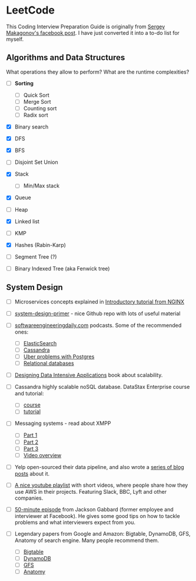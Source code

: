 # LeetCode

This Coding Interview Preparation Guide is originally from [Sergey Makagonov's facebook post](https://www.facebook.com/notes/sergey-makagonov/another-coding-interview-preparation-guide/10210834096793375/). I have just converted it into a to-do list for myself.

## Algorithms and Data Structures

What operations they allow to perform? What are the runtime complexities?

- [ ] **Sorting**
  - [ ] Quick Sort
  - [ ] Merge Sort
  - [ ] Counting sort
  - [ ] Radix sort
- [x] Binary search
- [x] DFS
- [x] BFS
- [ ] Disjoint Set Union
- [x] Stack
  - [ ] Min/Max stack
- [x] Queue
- [ ] Heap
- [x] Linked list
- [ ] KMP
- [x] Hashes (Rabin-Karp)
- [ ] Segment Tree (?)
- [ ] Binary Indexed Tree (aka Fenwick tree)


## System Design

- [ ] Microservices concepts explained in [Introductory tutorial from NGINX](https://www.nginx.com/blog/introduction-to-microservices/?fbclid=IwAR34oA-gaH02uvG4ke7wuXdl_z37aLPRbT4MezVnesZucqNUpIE2TuIXkEE)

- [ ] [system-design-primer](https://github.com/donnemartin/system-design-primer?fbclid=IwAR03qwxNYbB3MA4WI-gKJ5-7EgeVI1tVsNbiLzQX8twx1K2xxnQKrobd9g0) - nice Github repo with lots of useful material

- [ ] [softwareengineeringdaily.com](http://softwareengineeringdaily.com/?fbclid=IwAR3SD3V1ZrfaXOwbl1FezIC_K-Gd0LPlTzOhA6nCkIItAzhCJ5zmu3az1Oo) podcasts. Some of the recommended ones: 
  - [ ] [ElasticSearch](https://softwareengineeringdaily.com/2017/04/12/elasticsearch-with-philipp-krenn/?fbclid=IwAR0UgjJOAWQz4Br5ASqY3TorHiaUNbFpWwkVUffKN2QuTSqfu7o3GnK5A_0)
  - [ ] [Cassandra](https://softwareengineeringdaily.com/2016/03/10/cassandra-tim-berglund/?fbclid=IwAR2HTqVKkBK0YH_mEDQ_dih_3aBYEWENOibFsjUe7SO6ZbIYoBvJYvabIS0)
  - [ ] [Uber problems with Postgres](https://softwareengineeringdaily.com/2016/09/09/ubers-postgres-problems-with-evan-klitzke/?fbclid=IwAR1OacOLTobHIKDP5vL19_1Xl8SqM8ET6JK-gEZGlcbIUSFEwcZ4q3pgyIQ)
  - [ ] [Relational databases](https://softwareengineeringdaily.com/2016/09/08/relational-databases-with-craig-kerstiens/?fbclid=IwAR37YgSA9qUbY60KzUKtI2kPmhDOmOQZTB4_v7IyubIaX5BCBHJOvWceSnY)
- [ ] [Designing Data Intensive Applications](https://www.amazon.com/dp/1449373321?fbclid=IwAR1T8KGO5E_iminqYVkKQ2HXnqvm82DH_1KzTebjQceEozvNcEDABc99ehc) book about scalability.
- [ ] Cassandra highly scalable noSQL database. DataStax Enterprise course and tutorial:
  - [ ] [course](https://academy.datastax.com/courses?fbclid=IwAR2FMfhvXZEl382YIS1wP9UpfEiACji98XZwT9KGKZy0L3YNDaxQvmJ_g9k)
  - [ ] [tutorial](http://docs.datastax.com/en/cassandra/3.0/?fbclid=IwAR1WsnC-0dtHZUZOWVYnao3Q3XzkkntqJlpB_9T-WeXu5p-P1rYwiOZaHIU)
- [ ] Messaging systems - read about XMPP
  - [ ] [Part 1](https://engineering.riotgames.com/news/chat-service-architecture-protocol?fbclid=IwAR0iy0BoOKKKw23vocjCzRUFWDPw9IkmbqWiM-eZ_M3bObW12cgHXzWTRpg)
  - [ ] [Part 2](https://engineering.riotgames.com/news/chat-service-architecture-servers?fbclid=IwAR2agefi_o_YFdB6beH3iCeb65m4ZLCHOgBjn3eCX1vx9WnB5NP-pC1PfdM)
  - [ ] [Part 3](https://engineering.riotgames.com/news/chat-service-architecture-persistence?fbclid=IwAR1JgFIMFcxqWpLz2TvwVDE_mTDSLKPM_EYS3JAeDMFI8H4suofPqtn-fvM)
  - [ ] [Video overview](https://www.youtube.com/watch?v=_jsMpmWaq7I&fbclid=IwAR3E2ux2G4FFnbxKOxq9-tZtjgyypOyzUSckHE3wzzlOMFCIAPbCufqpmpw)
- [ ] Yelp open-sourced their data pipeline, and also wrote a [series of blog posts](https://engineeringblog.yelp.com/2016/07/billions-of-messages-a-day-yelps-real-time-data-pipeline.html?fbclid=IwAR3tkwe7BsyDt1jOxRBNKqwh0nv5AIUzBjEWkzL4vByukpzrl8n7YvGFNvw) about it.
- [ ] [A nice youtube playlist](https://www.youtube.com/watch?v=oSdaEQnlUpY&index=1&list=PLhr1KZpdzukdeX8mQ2qO73bg6UKQHYsHb&fbclid=IwAR3NnHbGRA1PwnSbb9VFlCEx25_xF4MjpVAoZ7q4_hGtC7i9zQBXFNewqkU) with short videos, where people share how they use AWS in their projects. Featuring Slack, BBC, Lyft and other companies.
- [ ] [50-minute episode](https://www.youtube.com/watch?v=As2gOXtcPVQ&fbclid=IwAR2dMzwe1SMAbnqiw1RBTlCVhVy5l9Xz9FPYfU_9up_6A-xtjbvLtlzucQY) from Jackson Gabbard (former employee and interviewer at Facebook). He gives some good tips on how to tackle problems and what interviewers expect from you.
- [ ] Legendary papers from Google and Amazon: Bigtable, DynamoDB, GFS, Anatomy of search engine. Many people recommend them.
  - [ ] [Bigtable](https://static.googleusercontent.com/media/research.google.com/en//archive/bigtable-osdi06.pdf?fbclid=IwAR2vjPP-twukggdqh52zANeuB_1G57GmMiChQwiR1uyGxUGIB2lkE_p6RQA)
  - [ ] [DynamoDB](https://www.allthingsdistributed.com/files/amazon-dynamo-sosp2007.pdf?fbclid=IwAR2d2blVpJdM5hAOURcCzSMxiKvHN0wb7HnwLEPxGdo_mRd84XEHnH1zHYA)
  - [ ] [GFS](https://static.googleusercontent.com/media/research.google.com/en//archive/gfs-sosp2003.pdf?fbclid=IwAR0W6w8gebsFoxycBLVxEMn7oB0o49SBC9hc7xaK3HVH6l2r11LxI0AJL_4)
  - [ ] [Anatomy](http://ilpubs.stanford.edu:8090/361/1/1998-8.pdf?fbclid=IwAR1MgddT1_bOcNGd9ZlyXSYdk_rb4eion4tQOvNICmtZTWlKiEzLVr9GhPg)
